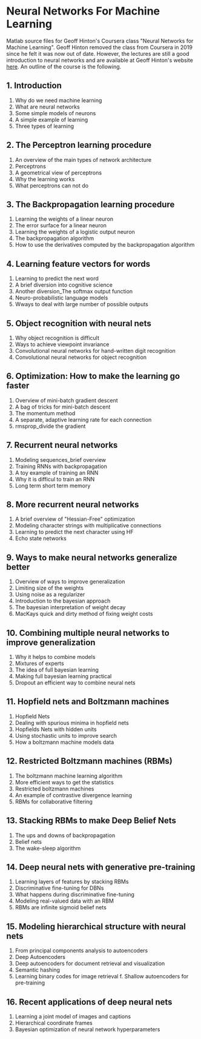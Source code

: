 # Neural Networks For Machine Learning
Matlab source files for Geoff Hinton's Coursera class "Neural Networks for Machine Learning". Geoff Hinton removed the class from
Coursera in 2019 since he felt it was now out of date. However, the lectures are still a good introduction to neural networks and 
are available at Geoff Hinton's website [here](https://www.cs.toronto.edu/~hinton/coursera_lectures.html). An outline of the course 
is the following.

## 1. Introduction
  1. Why do we need machine learning
  2. What are neural networks
  3. Some simple models of neurons
  4. A simple example of learning
  5. Three types of learning

## 2. The Perceptron learning procedure
  1. An overview of the main types of network architecture
  2. Perceptrons
  3. A geometrical view of perceptrons
  4. Why the learning works
  5. What perceptrons can not do

## 3. The Backpropagation learning procedure
  1. Learning the weights of a linear neuron
  2. The error surface for a linear neuron
  3. Learning the weights of a logistic output neuron
  4. The backpropagation algorithm
  5. How to use the derivatives computed by the backpropagation algorithm

## 4. Learning feature vectors for words
  1. Learning to predict the next word
  2. A brief diversion into cognitive science
  3. Another diversion_The softmax output function
  4. Neuro-probabilistic language models
  5. Wways to deal with large number of possible outputs

## 5. Object recognition with neural nets
  1. Why object recognition is difficult
  2. Ways to achieve viewpoint invariance
  3. Convolutional neural networks for hand-written digit recognition
  4. Convolutional neural networks for object recognition

## 6. Optimization: How to make the learning go faster
  1. Overview of mini-batch gradient descent
  2. A bag of tricks for mini-batch descent
  3. The momentum method
  4. A separate, adaptive learning rate for each connection
  5. rmsprop_divide the gradient

## 7. Recurrent neural networks
  1. Modeling sequences_brief overview
  2. Training RNNs with backpropagation
  3. A toy example of training an RNN
  4. Why it is difficul to train an RNN
  5. Long term short term memory

## 8. More recurrent neural networks
  1. A brief overview of "Hessian-Free" optimization
  2. Modeling character strings with multiplicative connections
  3. Learning to predict the next character using HF
  4. Echo state networks

## 9. Ways to make neural networks generalize better
  1. Overview of ways to improve generalization
  2. Limiting size of the weights
  3. Using noise as a regularizer
  4. Introduction to the bayesian approach
  5. The bayesian interpretation of weight decay
  6. MacKays quick and dirty method of fixing weight costs

## 10. Combining multiple neural networks to improve generalization
  1. Why it helps to combine models
  2. Mixtures of experts
  3. The idea of full bayesian learning
  4. Making full bayesian learning practical
  5. Dropout an efficient way to combine neural nets

## 11. Hopfield nets and Boltzmann machines
  1. Hopfield Nets
  2. Dealing with spurious minima in hopfield nets
  3. Hopfields Nets with hidden units
  4. Using stochastic units to improve search
  5. How a boltzmann machine models data

## 12. Restricted Boltzmann machines (RBMs)
  1. The boltzmann machine learning algorithm
  2. More efficient ways to get the statistics
  3. Restricted boltzmann machines
  4. An example of contrastive divergence learning
  5. RBMs for collaborative filtering

## 13. Stacking RBMs to make Deep Belief Nets
  1. The ups and downs of backpropagation
  2. Belief nets
  4. The wake-sleep algorithm

## 14. Deep neural nets with generative pre-training
  1. Learning layers of features by stacking RBMs
  2. Discriminative fine-tuning for DBNs
  3. What happens during discriminative fine-tuning
  4. Modeling real-valued data with an RBM
  5. RBMs are infinite sigmoid belief nets

## 15. Modeling hierarchical structure with neural nets
  1. From principal components analysis to autoencoders
  2. Deep Autoencoders
  3. Deep autoencoders for document retrieval and visualization
  4. Semantic hashing
  5. Learning binary codes for image retrieval
  f. Shallow autoencoders for pre-training

## 16. Recent applications of deep neural nets
  1. Learning a joint model of images and captions
  2. Hierarchical coordinate frames
  3. Bayesian optimization of neural network hyperparameters
